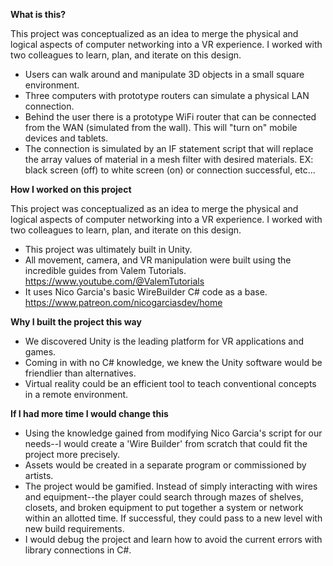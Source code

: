 **What is this?**

This project was conceptualized as an idea to merge the physical and logical aspects of computer networking into a VR experience. I worked with two colleagues to learn, plan, and iterate on this design.

* Users can walk around and manipulate 3D objects in a small square environment.
* Three computers with prototype routers can simulate a physical LAN connection.
* Behind the user there is a prototype WiFi router that can be connected from the WAN (simulated from the wall). This will "turn on" mobile devices and tablets.
* The connection is simulated by an IF statement script that will replace the array values of material in a mesh filter with desired materials. EX: black screen (off) to white screen (on) or connection successful, etc...

**How I worked on this project**

This project was conceptualized as an idea to merge the physical and logical aspects of computer networking into a VR experience. I worked with two colleagues to learn, plan, and iterate on this design.

* This project was ultimately built in Unity.
* All movement, camera, and VR manipulation were built using the incredible guides from Valem Tutorials. https://www.youtube.com/@ValemTutorials
* It uses Nico Garcia's basic WireBuilder C# code as a base. https://www.patreon.com/nicogarciasdev/home
  
**Why I built the project this way**

* We discovered Unity is the leading platform for VR applications and games.
* Coming in with no C# knowledge, we knew the Unity software would be friendlier than alternatives.
* Virtual reality could be an efficient tool to teach conventional concepts in a remote environment.

**If I had more time I would change this**

* Using the knowledge gained from modifying Nico Garcia's script for our needs--I would create a 'Wire Builder' from scratch that could fit the project more precisely.
* Assets would be created in a separate program or commissioned by artists.
* The project would be gamified. Instead of simply interacting with wires and equipment--the player could search through mazes of shelves, closets, and broken equipment to put together a system or network within an allotted time. If successful, they could pass to a new level with new build requirements.
* I would debug the project and learn how to avoid the current errors with library connections in C#.

 
